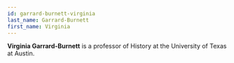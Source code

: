 ```yaml
---
id: garrard-burnett-virginia
last_name: Garrard-Burnett
first_name: Virginia
---
```

**Virginia Garrard-Burnett** is a professor of History at the University of Texas at Austin.